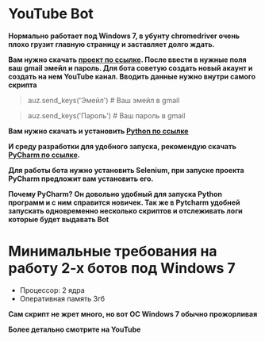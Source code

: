 # YouTube Bot


**Нормально работает под Windows 7, в убунту chromedriver очень плохо грузит главную страницу и заставляет долго ждать.**

**Вам нужно скачать [проект по ссылке](https://github.com/Ivan-1994/youtube_bot/archive/master.zip).
После ввести в нужные поля ваш gmail эмейл и пароль. Для бота советую создать новый акаунт и создать на нем YouTube канал.
Вводить данные нужно внутри самого скрипта**

>auz.send_keys('Эмейл')  # Ваш эмейл в gmail

>auz.send_keys('Пароль')  # Ваш пароль в gmail

**Вам нужно скачать и установить [Python по ссылке](https://www.python.org/ftp/python/3.7.0/python-3.7.0.exe)**

**И среду разработки для удобного запуска, рекомендую скачать [PyCharm по ссылке](https://www.jetbrains.com/pycharm/download/download-thanks.html?platform=windows&code=PCC).**

**Для работы бота нужно установить Selenium, при запуске проекта PyCharm предложит вам установить его.**

**Почему PyCharm? Он довольно удобный для запуска Python программ и с ним справится новичек. Так же в Pytcharm удобней запускать одновременно несколько скриптов и отслеживать логи которые будет выдавать Bot**

# Минимальные требования на работу 2-х ботов под Windows 7
- Процессор: 2 ядра
- Оперативная память 3гб

**Сам скрипт не жрет много, но вот ОС Windows 7 обычно прожорливая**

**Более детально смотрите на YouTube**
